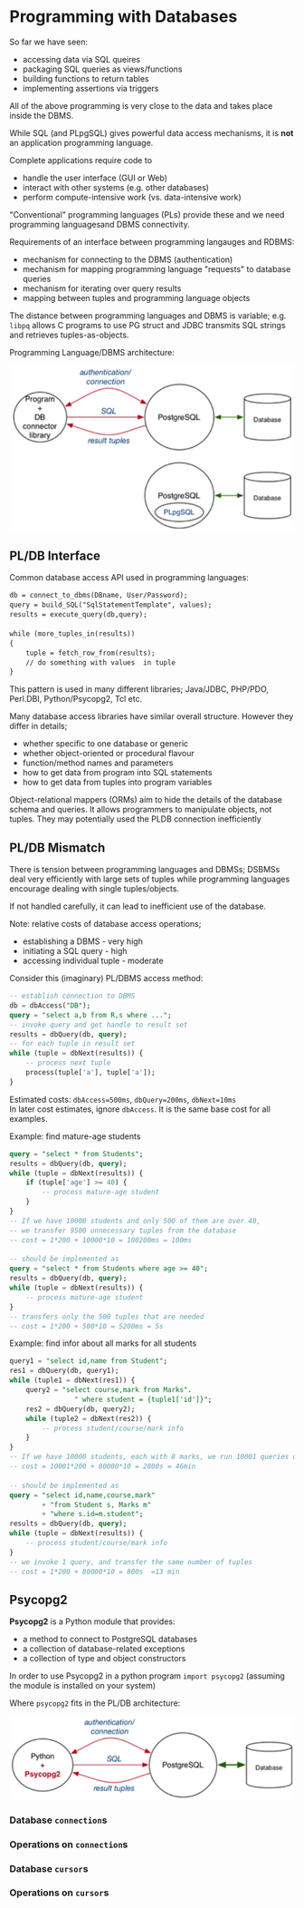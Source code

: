 # Programming with Databases

So far we have seen:

* accessing data via SQL queires
* packaging SQL queries as views/functions
* building functions to return tables
* implementing assertions via triggers

All of the above programming is very close to the data and takes place inside the DBMS.

While SQL (and PLpgSQL) gives powerful data access mechanisms, it is **not** an application programming language.

Complete applications require code to

* handle the user interface (GUI or Web)
* interact with other systems (e.g. other databases)
* perform compute-intensive work (vs. data-intensive work)

"Conventional" programming languages (PLs) provide these and we need programming languagesand DBMS connectivity.

Requirements of an interface between programming langauges and RDBMS:

* mechanism for connecting to the DBMS (authentication)
* mechanism for mapping programming language "requests" to database queries
* mechanism for iterating over query results
* mapping between tuples and programming language objects

The distance between programming languages and DBMS is variable; e.g. `libpq` allows C programs to use PG struct and JDBC transmits SQL strings and retrieves tuples-as-objects.

Programming Language/DBMS architecture:

![pl-dbms-architecture](imgs/7-11_pl-dbms-architecture.png)

## PL/DB Interface

Common database access API used in programming languages:

``` txt
db = connect_to_dbms(DBname, User/Password);
query = build_SQL("SqlStatementTemplate", values);
results = execute_query(db,query);

while (more_tuples_in(results))
{
    tuple = fetch_row_from(results);
    // do something with values  in tuple
}
```

This pattern is used in many different libraries; Java/JDBC, PHP/PDO, Perl.DBI, Python/Psycopg2, Tcl etc.

Many database access libraries have similar overall structure. However they differ in details;

* whether specific to one database or generic
* whether object-oriented or procedural flavour
* function/method names and parameters
* how to get data from program into SQL statements
* how to get data from tuples into program variables

Object-relational mappers (ORMs) aim to hide the details of the database schema and queries. It allows programmers to manipulate objects, not tuples. They may potentially used the PLDB connection inefficiently

## PL/DB Mismatch

There is tension between programming languages and DBMSs; DSBMSs deal very efficiently with large sets of tuples while programming languages encourage dealing with single tuples/objects.

If not handled carefully, it can lead to inefficient use of the database.

Note: relative costs of database access operations;

* establishing a DBMS - very high
* initiating a SQL query - high
* accessing individual tuple - moderate

Consider this (imaginary) PL/DBMS access method:

``` sql
-- establish connection to DBMS
db = dbAccess("DB");
query = "select a,b from R,s where ...";
-- invoke query and get handle to result set
results = dbQuery(db, query);
-- for each tuple in result set
while (tuple = dbNext(results)) {
    -- process next tuple
    process(tuple['a'], tuple['a']);
}
```

Estimated costs: `dbAccess=500ms`, `dbQuery=200ms`, `dbNext=10ms`  
In later cost estimates, ignore `dbAccess`. It is the same base cost for all examples.

Example: find mature-age students

``` sql
query = "select * from Students";
results = dbQuery(db, query);
while (tuple = dbNext(results)) {
    if (tuple['age'] >= 40) {
        -- process mature-age student
    }
}
-- If we have 10000 students and only 500 of them are over 40,
-- we transfer 9500 unnecessary tuples from the database
-- cost = 1*200 + 10000*10 = 100200ms = 100ms

-- should be implemented as
query = "select * from Students where age >= 40";
results = dbQuery(db, query);
while (tuple = dbNext(results)) {
    -- process mature-age student
}
-- transfers only the 500 tuples that are needed
-- cost = 1*200 + 500*10 = 5200ms = 5s
```

Example: find infor about all marks for all students

``` sql
query1 = "select id,name from Student";
res1 = dbQuery(db, query1);
while (tuple1 = dbNext(res1)) {
    query2 = "select course,mark from Marks".
                " where student = {tuple1['id']}";
    res2 = dbQuery(db, query2);
    while (tuple2 = dbNext(res2)) {
        -- process student/course/mark info
    }
}
-- If we have 10000 students, each with 8 marks, we run 10001 queries on the database
-- cost = 10001*200 + 80000*10 = 2800s = 46min

-- should be implemented as
query = "select id,name,course,mark"
        + "from Student s, Marks m"
        + "where s.id=m.student";
results = dbQuery(db, query);
while (tuple = dbNext(results)) {
    -- process student/course/mark info
}
-- we invoke 1 query, and transfer the same number of tuples
-- cost = 1*200 + 80000*10 = 800s  =13 min
```

## Psycopg2

**Psycopg2** is a Python module that provides:

* a method to connect to PostgreSQL databases
* a collection of database-related exceptions
* a collection of type and object constructors

In order to use Psycopg2 in a python program `import psycopg2` (assuming the module is installed on your system)

Where `psycopg2` fits in the PL/DB architecture:

![psycopg2 in pldb architecture](imgs/7-22_psycopg2-pldb-architecture.png)

### Database `connection`s

### Operations on `connection`s

### Database `cursor`s

### Operations on `cursor`s

